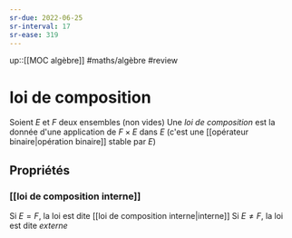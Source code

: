 ```yaml
---
sr-due: 2022-06-25
sr-interval: 17
sr-ease: 319
---
```

up::[[MOC algèbre]]
#maths/algèbre #review 
# loi de composition
Soient $E$ et $F$ deux ensembles (non vides)
Une _loi de composition_ est la donnée d'une application de $F\times E$ dans $E$ (c'est une [[opérateur binaire|opération binaire]] stable par $E$)

## Propriétés

### [[loi de composition interne]]
Si $E = F$, la loi est dite [[loi de composition interne|interne]]
Si $E\neq F$, la loi est dite _externe_

